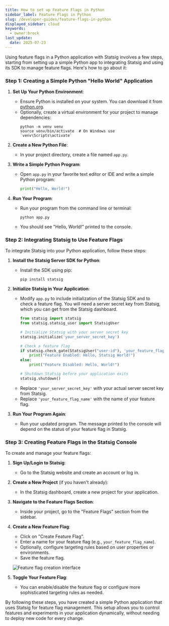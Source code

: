 ```yaml
---
title: How to set up Feature Flags in Python
sidebar_label: Feature Flags in Python
slug: /developer-guides/feature-flags-in-python
displayed_sidebar: cloud
keywords:
  - owner:brock
last_update:
  date: 2025-07-23
---
```


Using feature flags in a Python application with Statsig involves a few steps, starting from setting up a simple Python app to integrating Statsig and using its SDK to manage feature flags. Here's how to go about it:

### Step 1: Creating a Simple Python "Hello World" Application

1. **Set Up Your Python Environment**:
   - Ensure Python is installed on your system. You can download it from [python.org](https://www.python.org/downloads/).
   - Optionally, create a virtual environment for your project to manage dependencies:
     ```
     python -m venv venv
     source venv/bin/activate  # On Windows use `venv\Scripts\activate`
     ```

2. **Create a New Python File**:
   - In your project directory, create a file named `app.py`.

3. **Write a Simple Python Program**:
   - Open `app.py` in your favorite text editor or IDE and write a simple Python program:
     ```python
     print("Hello, World!")
     ```

4. **Run Your Program**:
   - Run your program from the command line or terminal:
     ```
     python app.py
     ```
   - You should see "Hello, World!" printed to the console.

### Step 2: Integrating Statsig to Use Feature Flags

To integrate Statsig into your Python application, follow these steps:

1. **Install the Statsig Server SDK for Python**:
   - Install the SDK using pip:
     ```
     pip install statsig
     ```

2. **Initialize Statsig in Your Application**:
   - Modify `app.py` to include initialization of the Statsig SDK and to check a feature flag. You will need a server secret key from Statsig, which you can get from the Statsig dashboard.
     ```python
     from statsig import statsig
     from statsig.statsig_user import StatsigUser

     # Initialize Statsig with your server secret key
     statsig.initialize('your_server_secret_key')

     # Check a feature flag
     if statsig.check_gate(StatsigUser("user-id"), 'your_feature_flag_name'):
         print("Feature Enabled: Hello, Statsig World!")
     else:
         print("Feature Disabled: Hello, World!")

     # Shutdown Statsig before your application exits
     statsig.shutdown()
     ```
   - Replace `'your_server_secret_key'` with your actual server secret key from Statsig.
   - Replace `'your_feature_flag_name'` with the name of your feature flag.

3. **Run Your Program Again**:
   - Run your updated program. The message printed to the console will depend on the status of your feature flag in Statsig.

### Step 3: Creating Feature Flags in the Statsig Console

To create and manage your feature flags:

1. **Sign Up/Login to Statsig**:
   - Go to the Statsig website and create an account or log in.

2. **Create a New Project** (if you haven't already):
   - In the Statsig dashboard, create a new project for your application.

3. **Navigate to the Feature Flags Section**:
   - Inside your project, go to the "Feature Flags" section from the sidebar.

4. **Create a New Feature Flag**:
   - Click on "Create Feature Flag".
   - Enter a name for your feature flag (e.g., `your_feature_flag_name`).
   - Optionally, configure targeting rules based on user properties or environments.
   - Save the feature flag.

   ![Feature flag creation interface](https://github.com/statsig-io/.github/assets/74588208/08e67ba8-b148-4b53-8a7e-ab17e3db4346)

5. **Toggle Your Feature Flag**:
   - You can enable/disable the feature flag or configure more sophisticated targeting rules as needed.

By following these steps, you have created a simple Python application that uses Statsig for feature flag management. This setup allows you to control features and experiments in your application dynamically, without needing to deploy new code for every change.
